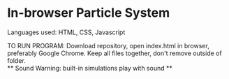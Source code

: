 # In-browser Particle System


Languages used:  HTML, CSS, Javascript

TO RUN PROGRAM:  Download repository, open index.html in browser, preferably Google Chrome.  Keep all files together, don't remove outside of folder. <br>
** Sound Warning: built-in simulations play with sound ** 

